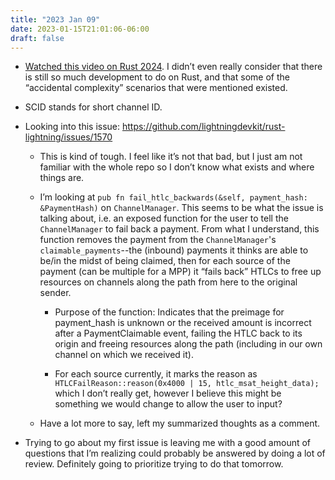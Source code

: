 ```yaml
---
title: "2023 Jan 09"
date: 2023-01-15T21:01:06-06:00
draft: false
---
```


- [Watched this video on Rust 2024](https://www.youtube.com/watch?v=OuSiuySr6_Q). I didn’t even really consider that there is still so much development to do on Rust, and that some of the “accidental complexity” scenarios that were mentioned existed.

- SCID stands for short channel ID.
- Looking into this issue: https://github.com/lightningdevkit/rust-lightning/issues/1570
    - This is kind of tough. I feel like it’s not that bad, but I just am not familiar with the whole repo so I don’t know what exists and where things are.

    - I’m looking at `pub fn fail_htlc_backwards(&self, payment_hash: &PaymentHash)` on `ChannelManager`. This seems to be what the issue is talking about, i.e. an exposed function for the user to tell the `ChannelManager` to fail back a payment. From what I understand, this function removes the payment from the `ChannelManager`'s `claimable_payments`--the (inbound) payments it thinks are able to be/in the midst of being claimed, then for each source of the payment (can be multiple for a MPP) it “fails back” HTLCs to free up resources on channels along the path from here to the original sender.
        - Purpose of the function: Indicates that the preimage for payment_hash is unknown or the received amount is incorrect after a PaymentClaimable event, failing the HTLC back to its origin and freeing resources along the path (including in our own channel on which we received it).

        - For each source currently, it marks the reason as `HTLCFailReason::reason(0x4000 | 15, htlc_msat_height_data);` which I don’t really get, however I believe this might be something we would change to allow the user to input?
    - Have a lot more to say, left my summarized thoughts as a comment.
- Trying to go about my first issue is leaving me with a good amount of questions that I’m realizing could probably be answered by doing a lot of review. Definitely going to prioritize trying to do that tomorrow.

